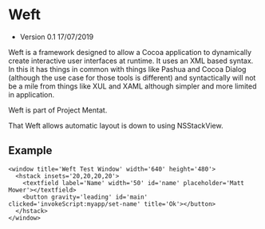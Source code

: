 #  Weft

* Version 0.1 17/07/2019

Weft is a framework designed to allow a Cocoa application to dynamically create interactive user interfaces at runtime. It uses an XML based syntax. In this it has things in common with things like Pashua and Cocoa Dialog (although the use case for those tools is different) and syntactically will not be a mile from things like XUL and XAML although simpler and more limited in application.

Weft is part of Project Mentat.

That Weft allows automatic layout is down to using NSStackView.

## Example

    <window title='Weft Test Window' width='640' height='480'>
      <hstack insets='20,20,20,20'>
        <textfield label='Name' width='50' id='name' placeholder='Matt Mower'></textfield>
        <button gravity='leading' id='main' clicked='invokeScript:myapp/set-name' title='Ok'></button>        
      </hstack>
    </window>

